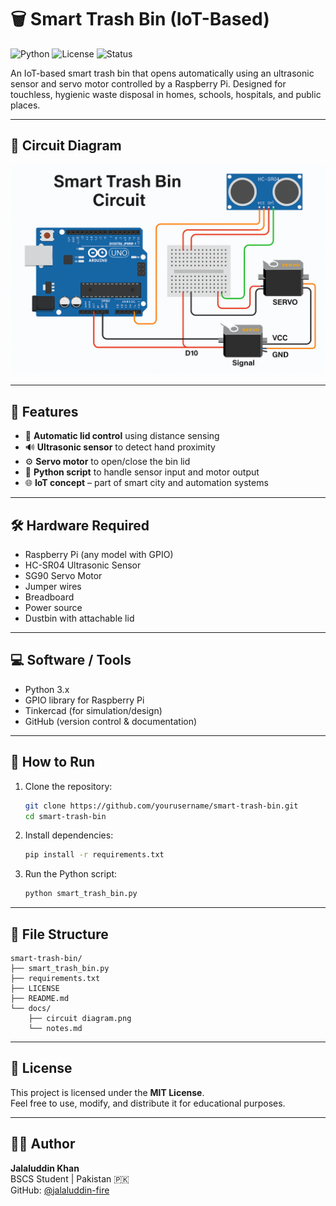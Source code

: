 # 🗑️ Smart Trash Bin (IoT-Based)

![Python](https://img.shields.io/badge/Python-3.9-blue)
![License](https://img.shields.io/badge/License-MIT-green)
![Status](https://img.shields.io/badge/Status-Completed-brightgreen)

An IoT-based smart trash bin that opens automatically using an ultrasonic sensor and servo motor controlled by a Raspberry Pi. Designed for touchless, hygienic waste disposal in homes, schools, hospitals, and public places.

---

## 📸 Circuit Diagram

![Smart Trash Bin Circuit](./docs/circuit%20diagram.png)

---

## 🧠 Features

- 🤖 **Automatic lid control** using distance sensing  
- 🔊 **Ultrasonic sensor** to detect hand proximity  
- ⚙️ **Servo motor** to open/close the bin lid  
- 🧾 **Python script** to handle sensor input and motor output  
- 🌐 **IoT concept** – part of smart city and automation systems  

---

## 🛠️ Hardware Required

- Raspberry Pi (any model with GPIO)  
- HC-SR04 Ultrasonic Sensor  
- SG90 Servo Motor  
- Jumper wires  
- Breadboard  
- Power source  
- Dustbin with attachable lid  

---

## 💻 Software / Tools

- Python 3.x  
- GPIO library for Raspberry Pi  
- Tinkercad (for simulation/design)  
- GitHub (version control & documentation)  

---

## 🚀 How to Run

1. Clone the repository:
   ```bash
   git clone https://github.com/yourusername/smart-trash-bin.git
   cd smart-trash-bin
   ```

2. Install dependencies:
   ```bash
   pip install -r requirements.txt
   ```

3. Run the Python script:
   ```bash
   python smart_trash_bin.py
   ```

---

## 📂 File Structure

```
smart-trash-bin/
├── smart_trash_bin.py
├── requirements.txt
├── LICENSE
├── README.md
└── docs/
    ├── circuit diagram.png
    └── notes.md
```

---

## 📜 License

This project is licensed under the **MIT License**.  
Feel free to use, modify, and distribute it for educational purposes.

---

## 🙋‍♂️ Author

**Jalaluddin Khan**  
BSCS Student | Pakistan 🇵🇰  
GitHub: [@jalaluddin-fire](https://github.com/jalaluddin-fire)
